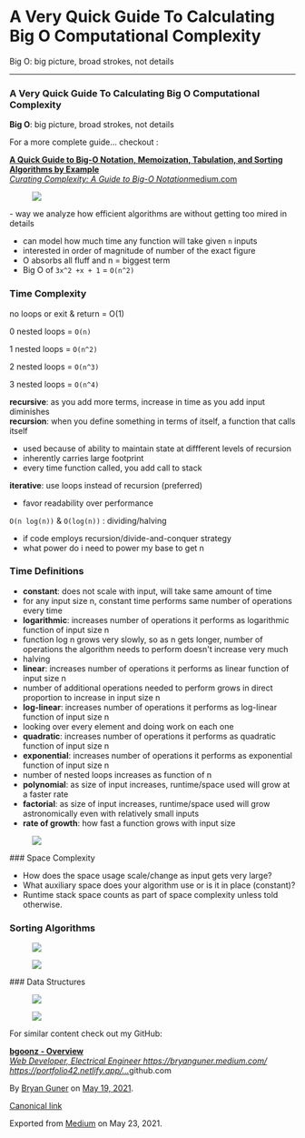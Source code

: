 # A Very Quick Guide To Calculating Big O Computational Complexity

Big O: big picture, broad strokes, not details

---

### A Very Quick Guide To Calculating Big O Computational Complexity

**Big O**: big picture, broad strokes, not details

For a more complete guide… checkout :

<a href="https://medium.com/star-gazers/a-quick-guide-to-big-o-notation-memoization-tabulation-and-sorting-algorithms-by-example-803ff193c522" class="markup--anchor markup--mixtapeEmbed-anchor" title="https://medium.com/star-gazers/a-quick-guide-to-big-o-notation-memoization-tabulation-and-sorting-algorithms-by-example-803ff193c522"><strong>A Quick Guide to Big-O Notation, Memoization, Tabulation, and Sorting Algorithms by Example</strong><br />
<em>Curating Complexity: A Guide to Big-O Notation</em>medium.com</a><a href="https://medium.com/star-gazers/a-quick-guide-to-big-o-notation-memoization-tabulation-and-sorting-algorithms-by-example-803ff193c522" class="js-mixtapeImage mixtapeImage u-ignoreBlock"></a>

<figure><img src="https://cdn-images-1.medium.com/max/800/0*lte81mEvgEPYXodB.png" class="graf-image" /></figure>-   <span id="28b6">way we analyze how efficient algorithms are without getting too mired in details</span>

-   <span id="4141">can model how much time any function will take given `n` inputs</span>
-   <span id="9479">interested in order of magnitude of number of the exact figure</span>
-   <span id="8fe1">O absorbs all fluff and n = biggest term</span>
-   <span id="a9c8">Big O of `3x^2 +x + 1` = `O(n^2)`</span>

### Time Complexity

no loops or exit & return = O(1)

0 nested loops = `O(n)`

1 nested loops = `O(n^2)`

2 nested loops = `O(n^3)`

3 nested loops = `O(n^4)`

**recursive**: as you add more terms, increase in time as you add input diminishes  
**recursion**: when you define something in terms of itself, a function that calls itself

-   <span id="f455">used because of ability to maintain state at diffferent levels of recursion</span>
-   <span id="f168">inherently carries large footprint</span>
-   <span id="5510">every time function called, you add call to stack</span>

**iterative**: use loops instead of recursion (preferred)

-   favor readability over performance

`O(n log(n))` & `O(log(n))` : dividing/halving

-   <span id="4f7e">if code employs recursion/divide-and-conquer strategy</span>
-   <span id="d1cc">what power do i need to power my base to get n</span>

### Time Definitions

-   <span id="9aad">**constant**: does not scale with input, will take same amount of time</span>
-   <span id="3a19">for any input size n, constant time performs same number of operations every time</span>
-   <span id="bf51">**logarithmic**: increases number of operations it performs as logarithmic function of input size n</span>
-   <span id="93d5">function log n grows very slowly, so as n gets longer, number of operations the algorithm needs to perform doesn't increase very much</span>
-   <span id="a2cf">halving</span>
-   <span id="46c0">**linear**: increases number of operations it performs as linear function of input size n</span>
-   <span id="5f16">number of additional operations needed to perform grows in direct proportion to increase in input size n</span>
-   <span id="ab93">**log-linear**: increases number of operations it performs as log-linear function of input size n</span>
-   <span id="0459">looking over every element and doing work on each one</span>
-   <span id="bd8a">**quadratic**: increases number of operations it performs as quadratic function of input size n</span>
-   <span id="dc41">**exponential**: increases number of operations it performs as exponential function of input size n</span>
-   <span id="71fc">number of nested loops increases as function of n</span>
-   <span id="8253">**polynomial**: as size of input increases, runtime/space used will grow at a faster rate</span>
-   <span id="8827">**factorial**: as size of input increases, runtime/space used will grow astronomically even with relatively small inputs</span>
-   <span id="040c">**rate of growth**: how fast a function grows with input size</span>

<figure><img src="https://cdn-images-1.medium.com/max/800/1*5t2u8n1uKhioIzZIXX2zbg.png" class="graf-image" /></figure>### Space Complexity

-   <span id="403b">How does the space usage scale/change as input gets very large?</span>
-   <span id="5f20">What auxiliary space does your algorithm use or is it in place (constant)?</span>
-   <span id="b207">Runtime stack space counts as part of space complexity unless told otherwise.</span>

### Sorting Algorithms

<figure><img src="https://cdn-images-1.medium.com/max/800/1*HhXmG2cNdg8y4ZCCQGTyuQ.png" class="graf-image" /></figure><figure><img src="https://cdn-images-1.medium.com/max/800/1*ULeXxVCDkF73GwhsxyM_2g.png" class="graf-image" /></figure>### Data Structures

<figure><img src="https://cdn-images-1.medium.com/max/1200/1*hkZWlUgFyOSaLD5Uskv0tQ.png" class="graf-image" /></figure>

<figure><img src="https://cdn-images-1.medium.com/max/2560/1*COjzunj0-FsMJ0d7v7Z-6g.png" class="graf-image" /></figure>

For similar content check out my GitHub:

<a href="https://github.com/bgoonz" class="markup--anchor markup--mixtapeEmbed-anchor" title="https://github.com/bgoonz"><strong>bgoonz - Overview</strong><br />
<em>Web Developer, Electrical Engineer https://bryanguner.medium.com/ https://portfolio42.netlify.app/…</em>github.com</a><a href="https://github.com/bgoonz" class="js-mixtapeImage mixtapeImage u-ignoreBlock"></a>

By <a href="https://medium.com/@bryanguner" class="p-author h-card">Bryan Guner</a> on [May 19, 2021](https://medium.com/p/eb1557e85fa3).

<a href="https://medium.com/@bryanguner/a-very-quick-guide-to-calculating-big-o-computational-complexity-eb1557e85fa3" class="p-canonical">Canonical link</a>

Exported from [Medium](https://medium.com) on May 23, 2021.
